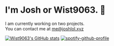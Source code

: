 # I'm Josh or Wist9063. 👋

I am currently working on two projects.<br>
You can contact me at me@joshlol.xyz

[![Wist9063's GitHub stats](https://github-readme-stats.vercel.app/api?username=Wist9063)](https://github.com/anuraghazra/github-readme-stats) [![spotify-github-profile](https://spotify-github-profile.vercel.app/api/view?uid=spy123456789&cover_image=true&theme=default)](https://github.com/kittinan/spotify-github-profile)


